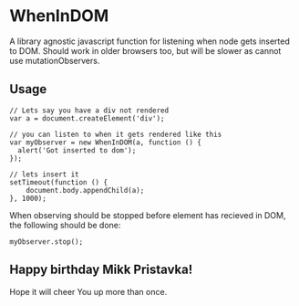 WhenInDOM
=========

A library agnostic javascript function for listening when node gets inserted to DOM.
Should work in older browsers too, but will be slower as cannot use mutationObservers.

## Usage
    
    // Lets say you have a div not rendered
    var a = document.createElement('div');
    
    // you can listen to when it gets rendered like this
    var myObserver = new WhenInDOM(a, function () {
      alert('Got inserted to dom');
    });
    
    // lets insert it
    setTimeout(function () {
        document.body.appendChild(a);
    }, 1000);
    
When observing should be stopped before element has recieved in DOM, the following should be done:
    
    myObserver.stop();
    

## Happy birthday Mikk Pristavka!

Hope it will cheer You up more than once.